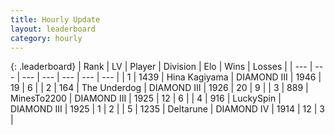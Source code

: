 ```yaml
---
title: Hourly Update
layout: leaderboard
category: hourly
---
```


{: .leaderboard}
| Rank | LV | Player | Division | Elo | Wins | Losses |
| --- | --- | --- | --- | --- | --- | --- |
| <span data-change="0">1</span> | 1439 | <span title="ID: 315148">Hina Kagiyama</span> | DIAMOND III | <span data-change="0">1946</span> | <span data-change="0">19</span> | <span data-change="0">6</span> |
| <span data-change="0">2</span> | 164 | <span title="ID: 514789">The Underdog</span> | DIAMOND III | <span data-change="0">1926</span> | <span data-change="0">20</span> | <span data-change="0">9</span> |
| <span data-change="0">3</span> | 889 | <span title="ID: 353063">MinesTo2200</span> | DIAMOND III | <span data-change="0">1925</span> | <span data-change="0">12</span> | <span data-change="0">6</span> |
| <span data-change="0">4</span> | 916 | <span title="ID: 498412">LuckySpin</span> | DIAMOND III | <span data-change="0">1925</span> | <span data-change="0">1</span> | <span data-change="0">2</span> |
| <span data-change="0">5</span> | 1235 | <span title="ID: 204953">Deltarune</span> | DIAMOND IV | <span data-change="0">1914</span> | <span data-change="0">12</span> | <span data-change="0">3</span> |